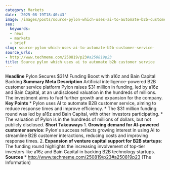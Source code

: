 ```yaml
---
category: Markets
date: '2025-08-19T18:40:43'
image: /images/posts/source-pylon-which-uses-ai-to-automate-b2b-customer-service.png
seo:
  keywords:
  - news
  - markets
  - brief
slug: source-pylon-which-uses-ai-to-automate-b2b-customer-service-
source_urls:
- http://www.techmeme.com/250819/p23#a250819p23
title: Source pylon which uses ai to automate b2b customer service
---
```


**Headline** Pylon Secures $31M Funding Boost with a16z and Bain Capital Backing  **Summary Meta Description** Artificial intelligence-powered B2B customer service platform Pylon raises $31 million in funding, led by a16z and Bain Capital, at an undisclosed valuation in the hundreds of millions. The investment aims to fuel further growth and expansion for the company.  **Key Points**  * Pylon uses AI to automate B2B customer service, aiming to reduce response times and improve efficiency. * The $31 million funding round was led by a16z and Bain Capital, with other investors participating. * The valuation of Pylon is in the hundreds of millions of dollars, but not publicly disclosed.  **Short Takeaways**  1. **Growing demand for AI-powered customer service**: Pylon's success reflects growing interest in using AI to streamline B2B customer interactions, reducing costs and improving response times. 2. **Expansion of venture capital support for B2B startups**: The funding round highlights the increasing involvement of top-tier investors like a16z and Bain Capital in backing B2B technology startups.  **Sources** * http://www.techmeme.com/250819/p23#a250819p23 (The Information)